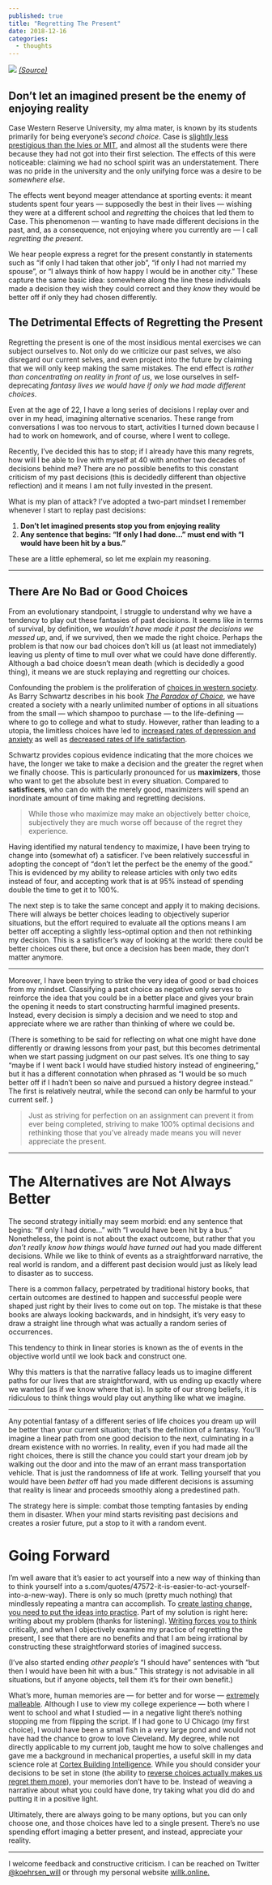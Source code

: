 ```yaml
---
published: true
title: "Regretting The Present"
date: 2018-12-16
categories:
  - thoughts
---
```

![](https://miro.medium.com/max/2000/1*mNq-RFx1VsdU2b0ifu-TdA.jpeg?q=20)
*[(Source)](https://www.pexels.com/photo/agriculture-beautiful-clouds-cloudy-sky-539711/)*

## Don’t let an imagined present be the enemy of enjoying reality

Case Western Reserve University, my alma mater, is known by its students primarily for being everyone’s _second choice_. Case is [slightly less prestigious than the Ivies or MIT](https://www.forbes.com/top-colleges/#2b9e7dac1987), and almost all the students were there because they had not got into their first selection. The effects of this were noticeable: claiming we had no school spirit was an understatement. There was no pride in the university and the only unifying force was a desire to be _somewhere else_.

The effects went beyond meager attendance at sporting events: it meant students spent four years — supposedly the best in their lives — wishing they were at a different school and _regretting_ the choices that led them to Case. This phenomenon — wanting to have made different decisions in the past, and, as a consequence, not enjoying where you currently are — I call _regretting the present_.

We hear people express a regret for the present constantly in statements such as “if only I had taken that other job”, “if only I had not married my spouse”, or “I always think of how happy I would be in another city.” These capture the same basic idea: somewhere along the line these individuals made a decision they wish they could correct and they _know_ they would be better off if only they had chosen differently.

<!--more-->

## The Detrimental Effects of Regretting the Present

Regretting the present is one of the most insidious mental exercises we can subject ourselves to. Not only do we criticize our past selves, we also disregard our current selves, and even project into the future by claiming that we will only keep making the same mistakes. The end effect is _rather than concentrating on reality in front of us_, we lose ourselves in self-deprecating _fantasy lives we would have if only we had made different choices_.

Even at the age of 22, I have a long series of decisions I replay over and over in my head, imagining alternative scenarios. These range from conversations I was too nervous to start, activities I turned down because I had to work on homework, and of course, where I went to college.

Recently, I’ve decided this has to stop; if I already have this many regrets, how will I be able to live with myself at 40 with another two decades of decisions behind me? There are no possible benefits to this constant criticism of my past decisions (this is decidedly different than objective reflection) and it means I am not fully invested in the present.

What is my plan of attack? I’ve adopted a two-part mindset I remember whenever I start to replay past decisions:

1.  **Don’t let imagined presents stop you from enjoying reality**
2.  **Any sentence that begins: “If only I had done…” must end with “I would have been hit by a bus.”**

These are a little ephemeral, so let me explain my reasoning.

* * *

## There Are No Bad or Good Choices

From an evolutionary standpoint, I struggle to understand why we have a tendency to play out these fantasies of past decisions. It seems like in terms of survival, by definition, we _wouldn’t have made it past the decisions we messed up_, and, if we survived, then we made the right choice. Perhaps the problem is that now our bad choices don’t kill us (at least not immediately) leaving us plenty of time to mull over what we could have done differently. Although a bad choice doesn’t mean death (which is decidedly a good thing), it means we are stuck replaying and regretting our choices.

Confounding the problem is the proliferation of [choices in western society](https://www.nytimes.com/2010/02/27/your-money/27shortcuts.html). As Barry Schwartz describes in his book [_The Paradox of Choice_](https://en.wikipedia.org/wiki/The_Paradox_of_Choice), we have created a society with a nearly unlimited number of options in all situations from the small — which shampoo to purchase — to the life-defining — where to go to college and what to study. However, rather than leading to a utopia, the limitless choices have led to [increased rates of depression and anxiety](https://www.everydayhealth.com/g00/depression/major-depression-rates-surge/?i10c.encReferrer=aHR0cHM6Ly93d3cuZ29vZ2xlLmNvbS8%3D&i10c.ua=1&i10c.dv=20&source=post_page---------------------------) as well as [decreased rates of life satisfaction](https://www.theguardian.com/lifeandstyle/2015/oct/21/choice-stressing-us-out-dating-partners-monopolies).

Schwartz provides copious evidence indicating that the more choices we have, the longer we take to make a decision and the greater the regret when we finally choose. This is particularly pronounced for us **maximizers**, those who want to get the absolute best in every situation. Compared to **satisficers**, who can do with the merely good, maximizers will spend an inordinate amount of time making and regretting decisions.

> While those who maximize may make an objectively better choice, subjectively they are much worse off because of the regret they experience.

Having identified my natural tendency to maximize, I have been trying to change into (somewhat of) a satisficer. I’ve been relatively successful in adopting the concept of “don’t let the perfect be the enemy of the good.” This is evidenced by my ability to release articles with only two edits instead of four, and accepting work that is at 95% instead of spending double the time to get it to 100%.

The next step is to take the same concept and apply it to making decisions. There will always be better choices leading to objectively superior situations, but the effort required to evaluate all the options means I am better off accepting a slightly less-optimal option and then not rethinking my decision. This is a satisficer’s way of looking at the world: there could be better choices out there, but once a decision has been made, they don’t matter anymore.

* * *

Moreover, I have been trying to strike the very idea of good or bad choices from my mindset. Classifying a past choice as negative only serves to reinforce the idea that you could be in a better place and gives your brain the opening it needs to start constructing harmful imagined presents. Instead, every decision is simply a decision and we need to stop and appreciate where we are rather than thinking of where we could be.

(There is something to be said for reflecting on what one might have done differently or drawing lessons from your past, but this becomes detrimental when we start passing judgment on our past selves. It’s one thing to say “maybe if I went back I would have studied history instead of engineering,” but it has a different connotation when phrased as “I would be so much better off if I hadn’t been so naive and pursued a history degree instead.” The first is relatively neutral, while the second can only be harmful to your current self. )

> Just as striving for perfection on an assignment can prevent it from ever being completed, striving to make 100% optimal decisions and rethinking those that you’ve already made means you will never appreciate the present.

* * *

# The Alternatives are Not Always Better

The second strategy initially may seem morbid: end any sentence that begins: “If only I had done…” with “I would have been hit by a bus.” Nonetheless, the point is not about the exact outcome, but rather that you _don’t really know how things would have turned out_ had you made different decisions. While we like to think of events as a straightforward narrative, the real world is random, and a different past decision would just as likely lead to disaster as to success.

There is a common fallacy, perpetrated by traditional history books, that certain outcomes are destined to happen and successful people were shaped just right by their lives to come out on top. The mistake is that these books are always looking backwards, and in hindsight, it’s very easy to draw a straight line through what was actually a random series of occurrences.

This tendency to think in linear stories is known as the  of events in the objective world until we look back and construct one.

Why this matters is that the narrative fallacy leads us to imagine different paths for our lives that are straightforward, with us ending up exactly where we wanted (as if we know where that is). In spite of our strong beliefs, it is ridiculous to think things would play out anything like what we imagine.

* * *

Any potential fantasy of a different series of life choices you dream up will be better than your current situation; that’s the definition of a fantasy. You’ll imagine a linear path from one good decision to the next, culminating in a dream existence with no worries. In reality, even if you had made all the right choices, there is still the chance you could start your dream job by walking out the door and into the maw of an errant mass transportation vehicle. That is just the randomness of life at work. Telling yourself that you would have been _better_ off had you made different decisions is assuming that reality is linear and proceeds smoothly along a predestined path.

The strategy here is simple: combat those tempting fantasies by ending them in disaster. When your mind starts revisiting past decisions and creates a rosier future, put a stop to it with a random event.

# Going Forward

I’m well aware that it’s easier to act yourself into a new way of thinking than to think yourself into a s.com/quotes/47572-it-is-easier-to-act-yourself-into-a-new-way). There is only so much (pretty much nothing) that mindlessly repeating a mantra can accomplish. To [create lasting change, you need to put the ideas into practice](https://en.wikipedia.org/wiki/The_Power_of_Habit). Part of my solution is right here: writing about my problem (thanks for listening). [Writing forces you to think](https://explorationsofstyle.com/2014/04/23/writing-as-thinking/) critically, and when I objectively examine my practice of regretting the present, I see that there are no benefits and that I am being irrational by constructing these straightforward stories of imagined success.

(I’ve also started ending _other people’s_ “I should have” sentences with “but then I would have been hit with a bus.” This strategy is not advisable in all situations, but if anyone objects, tell them it’s for their own benefit.)

What’s more, human memories are — for better and for worse — [extremely malleable](https://www.psychologytoday.com/us/blog/the-young-and-the-restless/201411/case-the-malleable-memory). Although I use to view my college experience — both where I went to school and what I studied — in a negative light there’s nothing stopping me from flipping the script. If I had gone to U Chicago (my first choice), I would have been a small fish in a very large pond and would not have had the chance to grow to love Cleveland. My degree, while not directly applicable to my current job, taught me how to solve challenges and gave me a background in mechanical properties, a useful skill in my data science role at [Cortex Building Intelligence](http://cortexintel.com/). While you should consider your decisions to be set in stone (the ability to [reverse choices actually makes us regret them more](https://sivers.org/book/ParadoxOfChoice)), your memories don’t have to be. Instead of weaving a narrative about what you could have done, try taking what you did do and putting it in a positive light.

Ultimately, there are always going to be many options, but you can only choose one, and those choices have led to a single present. There’s no use spending effort imaging a better present, and instead, appreciate your reality.

* * *

I welcome feedback and constructive criticism. I can be reached on Twitter [@koehrsen_will](http://twitter.com/@koehrsen_will) or through my personal website [willk.online.](https://willk.online/)
